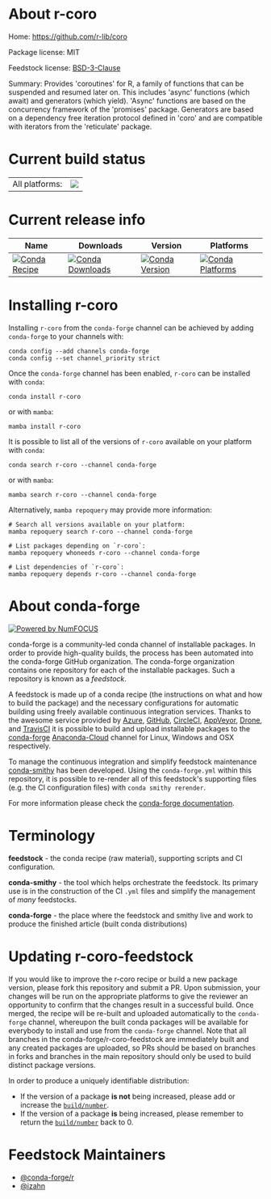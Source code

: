 About r-coro
============

Home: https://github.com/r-lib/coro

Package license: MIT

Feedstock license: [BSD-3-Clause](https://github.com/conda-forge/r-coro-feedstock/blob/main/LICENSE.txt)

Summary: Provides 'coroutines' for R, a family of functions that can be suspended and resumed later on. This includes 'async' functions (which await) and generators (which yield). 'Async' functions are based on the concurrency framework of the 'promises' package. Generators are based on a dependency free iteration protocol defined in 'coro' and are compatible with iterators from the 'reticulate' package.

Current build status
====================


<table><tr><td>All platforms:</td>
    <td>
      <a href="https://dev.azure.com/conda-forge/feedstock-builds/_build/latest?definitionId=11902&branchName=main">
        <img src="https://dev.azure.com/conda-forge/feedstock-builds/_apis/build/status/r-coro-feedstock?branchName=main">
      </a>
    </td>
  </tr>
</table>

Current release info
====================

| Name | Downloads | Version | Platforms |
| --- | --- | --- | --- |
| [![Conda Recipe](https://img.shields.io/badge/recipe-r--coro-green.svg)](https://anaconda.org/conda-forge/r-coro) | [![Conda Downloads](https://img.shields.io/conda/dn/conda-forge/r-coro.svg)](https://anaconda.org/conda-forge/r-coro) | [![Conda Version](https://img.shields.io/conda/vn/conda-forge/r-coro.svg)](https://anaconda.org/conda-forge/r-coro) | [![Conda Platforms](https://img.shields.io/conda/pn/conda-forge/r-coro.svg)](https://anaconda.org/conda-forge/r-coro) |

Installing r-coro
=================

Installing `r-coro` from the `conda-forge` channel can be achieved by adding `conda-forge` to your channels with:

```
conda config --add channels conda-forge
conda config --set channel_priority strict
```

Once the `conda-forge` channel has been enabled, `r-coro` can be installed with `conda`:

```
conda install r-coro
```

or with `mamba`:

```
mamba install r-coro
```

It is possible to list all of the versions of `r-coro` available on your platform with `conda`:

```
conda search r-coro --channel conda-forge
```

or with `mamba`:

```
mamba search r-coro --channel conda-forge
```

Alternatively, `mamba repoquery` may provide more information:

```
# Search all versions available on your platform:
mamba repoquery search r-coro --channel conda-forge

# List packages depending on `r-coro`:
mamba repoquery whoneeds r-coro --channel conda-forge

# List dependencies of `r-coro`:
mamba repoquery depends r-coro --channel conda-forge
```


About conda-forge
=================

[![Powered by
NumFOCUS](https://img.shields.io/badge/powered%20by-NumFOCUS-orange.svg?style=flat&colorA=E1523D&colorB=007D8A)](https://numfocus.org)

conda-forge is a community-led conda channel of installable packages.
In order to provide high-quality builds, the process has been automated into the
conda-forge GitHub organization. The conda-forge organization contains one repository
for each of the installable packages. Such a repository is known as a *feedstock*.

A feedstock is made up of a conda recipe (the instructions on what and how to build
the package) and the necessary configurations for automatic building using freely
available continuous integration services. Thanks to the awesome service provided by
[Azure](https://azure.microsoft.com/en-us/services/devops/), [GitHub](https://github.com/),
[CircleCI](https://circleci.com/), [AppVeyor](https://www.appveyor.com/),
[Drone](https://cloud.drone.io/welcome), and [TravisCI](https://travis-ci.com/)
it is possible to build and upload installable packages to the
[conda-forge](https://anaconda.org/conda-forge) [Anaconda-Cloud](https://anaconda.org/)
channel for Linux, Windows and OSX respectively.

To manage the continuous integration and simplify feedstock maintenance
[conda-smithy](https://github.com/conda-forge/conda-smithy) has been developed.
Using the ``conda-forge.yml`` within this repository, it is possible to re-render all of
this feedstock's supporting files (e.g. the CI configuration files) with ``conda smithy rerender``.

For more information please check the [conda-forge documentation](https://conda-forge.org/docs/).

Terminology
===========

**feedstock** - the conda recipe (raw material), supporting scripts and CI configuration.

**conda-smithy** - the tool which helps orchestrate the feedstock.
                   Its primary use is in the construction of the CI ``.yml`` files
                   and simplify the management of *many* feedstocks.

**conda-forge** - the place where the feedstock and smithy live and work to
                  produce the finished article (built conda distributions)


Updating r-coro-feedstock
=========================

If you would like to improve the r-coro recipe or build a new
package version, please fork this repository and submit a PR. Upon submission,
your changes will be run on the appropriate platforms to give the reviewer an
opportunity to confirm that the changes result in a successful build. Once
merged, the recipe will be re-built and uploaded automatically to the
`conda-forge` channel, whereupon the built conda packages will be available for
everybody to install and use from the `conda-forge` channel.
Note that all branches in the conda-forge/r-coro-feedstock are
immediately built and any created packages are uploaded, so PRs should be based
on branches in forks and branches in the main repository should only be used to
build distinct package versions.

In order to produce a uniquely identifiable distribution:
 * If the version of a package **is not** being increased, please add or increase
   the [``build/number``](https://docs.conda.io/projects/conda-build/en/latest/resources/define-metadata.html#build-number-and-string).
 * If the version of a package **is** being increased, please remember to return
   the [``build/number``](https://docs.conda.io/projects/conda-build/en/latest/resources/define-metadata.html#build-number-and-string)
   back to 0.

Feedstock Maintainers
=====================

* [@conda-forge/r](https://github.com/conda-forge/r/)
* [@izahn](https://github.com/izahn/)

